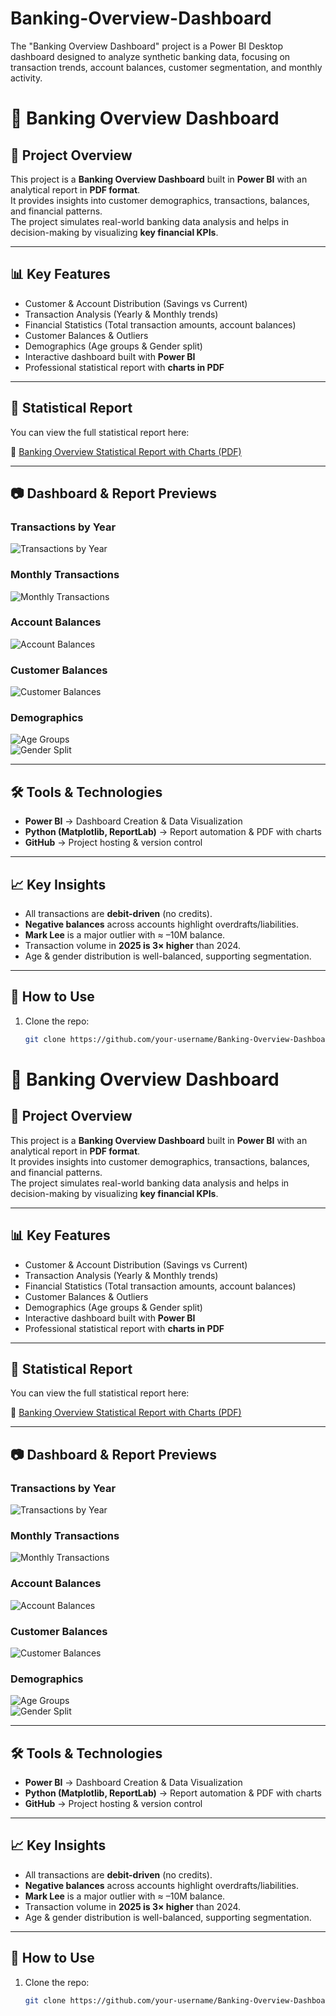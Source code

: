 # Banking-Overview-Dashboard
The "Banking Overview Dashboard" project is a Power BI Desktop dashboard designed to analyze synthetic banking data, focusing on transaction trends, account balances, customer segmentation, and monthly activity. 
# 🏦 Banking Overview Dashboard

## 📌 Project Overview
This project is a **Banking Overview Dashboard** built in **Power BI** with an analytical report in **PDF format**.  
It provides insights into customer demographics, transactions, balances, and financial patterns.  
The project simulates real-world banking data analysis and helps in decision-making by visualizing **key financial KPIs**.

---

## 📊 Key Features
- Customer & Account Distribution (Savings vs Current)  
- Transaction Analysis (Yearly & Monthly trends)  
- Financial Statistics (Total transaction amounts, account balances)  
- Customer Balances & Outliers  
- Demographics (Age groups & Gender split)  
- Interactive dashboard built with **Power BI**  
- Professional statistical report with **charts in PDF**  

---

## 📑 Statistical Report
You can view the full statistical report here:  

📂 [Banking Overview Statistical Report with Charts (PDF)](Banking_Overview_Statistical_Report_with_Charts.pdf)

---

## 📷 Dashboard & Report Previews

### Transactions by Year
![Transactions by Year](transactions_by_year.png)

### Monthly Transactions
![Monthly Transactions](monthly_transactions.png)

### Account Balances
![Account Balances](account_balances.png)

### Customer Balances
![Customer Balances](customer_balances.png)

### Demographics
![Age Groups](age_groups.png)  
![Gender Split](gender_split.png)

---

## 🛠️ Tools & Technologies
- **Power BI** → Dashboard Creation & Data Visualization  
- **Python (Matplotlib, ReportLab)** → Report automation & PDF with charts  
- **GitHub** → Project hosting & version control  

---

## 📈 Key Insights
- All transactions are **debit-driven** (no credits).  
- **Negative balances** across accounts highlight overdrafts/liabilities.  
- **Mark Lee** is a major outlier with ≈ –10M balance.  
- Transaction volume in **2025 is 3× higher** than 2024.  
- Age & gender distribution is well-balanced, supporting segmentation.  

---

## 🚀 How to Use
1. Clone the repo:  
   ```bash
   git clone https://github.com/your-username/Banking-Overview-Dashboard.git

# 🏦 Banking Overview Dashboard

## 📌 Project Overview
This project is a **Banking Overview Dashboard** built in **Power BI** with an analytical report in **PDF format**.  
It provides insights into customer demographics, transactions, balances, and financial patterns.  
The project simulates real-world banking data analysis and helps in decision-making by visualizing **key financial KPIs**.

---

## 📊 Key Features
- Customer & Account Distribution (Savings vs Current)  
- Transaction Analysis (Yearly & Monthly trends)  
- Financial Statistics (Total transaction amounts, account balances)  
- Customer Balances & Outliers  
- Demographics (Age groups & Gender split)  
- Interactive dashboard built with **Power BI**  
- Professional statistical report with **charts in PDF**  

---

## 📑 Statistical Report
You can view the full statistical report here:  

📂 [Banking Overview Statistical Report with Charts (PDF)](Banking_Overview_Statistical_Report_with_Charts.pdf)

---

## 📷 Dashboard & Report Previews

### Transactions by Year
![Transactions by Year](transactions_by_year.png)

### Monthly Transactions
![Monthly Transactions](monthly_transactions.png)

### Account Balances
![Account Balances](account_balances.png)

### Customer Balances
![Customer Balances](customer_balances.png)

### Demographics
![Age Groups](age_groups.png)  
![Gender Split](gender_split.png)

---

## 🛠️ Tools & Technologies
- **Power BI** → Dashboard Creation & Data Visualization  
- **Python (Matplotlib, ReportLab)** → Report automation & PDF with charts  
- **GitHub** → Project hosting & version control  

---

## 📈 Key Insights
- All transactions are **debit-driven** (no credits).  
- **Negative balances** across accounts highlight overdrafts/liabilities.  
- **Mark Lee** is a major outlier with ≈ –10M balance.  
- Transaction volume in **2025 is 3× higher** than 2024.  
- Age & gender distribution is well-balanced, supporting segmentation.  

---

## 🚀 How to Use
1. Clone the repo:  
   ```bash
   git clone https://github.com/your-username/Banking-Overview-Dashboard.git
